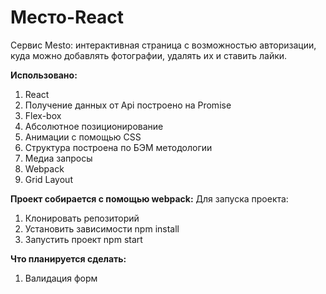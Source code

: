 # Место-React
Сервис Mesto: интерактивная страница с возможностью авторизации, куда можно добавлять фотографии, удалять их и ставить лайки.   

**Использовано:**

1. React
2. Получение данных от Api построено на Promise
3. Flex-box
4. Абсолютное позиционирование
5. Анимации с помощью CSS
6. Структура построена по БЭМ методологии
7. Медиа запросы
8. Webpack
9. Grid Layout

 
**Проект собирается с помощью webpack:**
Для запуска проекта:

1. Клонировать репозиторий
2. Установить зависимости npm install
3. Запустить проект npm start

**Что планируется сделать:**

1. Валидация форм